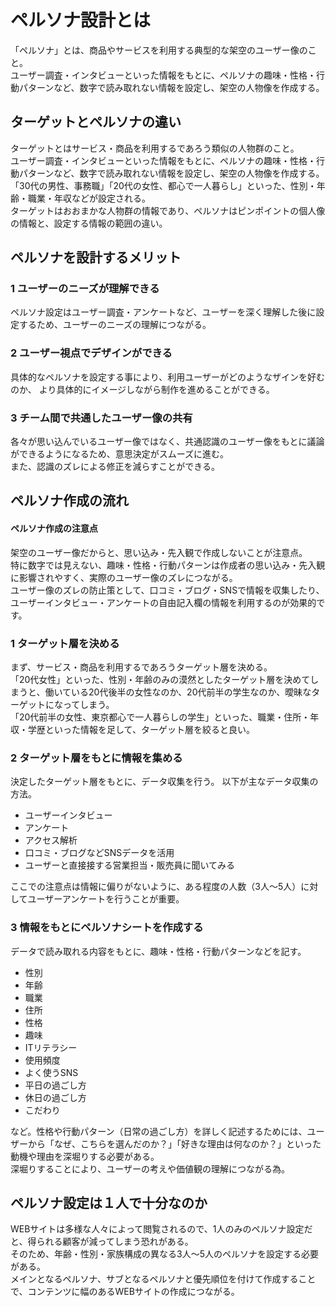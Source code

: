 # ペルソナ設計とは
「ペルソナ」とは、商品やサービスを利用する典型的な架空のユーザー像のこと。<br>
ユーザー調査・インタビューといった情報をもとに、ペルソナの趣味・性格・行動パターンなど、数字で読み取れない情報を設定し、架空の人物像を作成する。

## ターゲットとペルソナの違い
ターゲットとはサービス・商品を利用するであろう類似の人物群のこと。<br>
ユーザー調査・インタビューといった情報をもとに、ペルソナの趣味・性格・行動パターンなど、数字で読み取れない情報を設定し、架空の人物像を作成する。<br>
「30代の男性、事務職」「20代の女性、都心で一人暮らし」といった、性別・年齢・職業・年収などが設定される。<br>
ターゲットはおおまかな人物群の情報であり、ペルソナはピンポイントの個人像の情報と、設定する情報の範囲の違い。<br>

## ペルソナを設計するメリット
### 1 ユーザーのニーズが理解できる
ペルソナ設定はユーザー調査・アンケートなど、ユーザーを深く理解した後に設定するため、ユーザーのニーズの理解につながる。
### 2 ユーザー視点でデザインができる
具体的なペルソナを設定する事により、利用ユーザーがどのようなザインを好むのか、 より具体的にイメージしながら制作を進めることができる。
### 3 チーム間で共通したユーザー像の共有
各々が思い込んでいるユーザー像ではなく、共通認識のユーザー像をもとに議論ができるようになるため、意思決定がスムーズに進む。<br>
また、認識のズレによる修正を減らすことができる。

## ペルソナ作成の流れ
#### ペルソナ作成の注意点
架空のユーザー像だからと、思い込み・先入観で作成しないことが注意点。<br>
特に数字では見えない、趣味・性格・行動パターンは作成者の思い込み・先入観に影響されやすく、実際のユーザー像のズレにつながる。<br>
ユーザー像のズレの防止策として、口コミ・ブログ・SNSで情報を収集したり、ユーザーインタビュー・アンケートの自由記入欄の情報を利用するのが効果的です。
### 1 ターゲット層を決める
まず、サービス・商品を利用するであろうターゲット層を決める。<br>
「20代女性」といった、性別・年齢のみの漠然としたターゲット層を決めてしまうと、働いている20代後半の女性なのか、20代前半の学生なのか、曖昧なターゲットになってしまう。<br>
「20代前半の女性、東京都心で一人暮らしの学生」といった、職業・住所・年収・学歴といった情報を足して、ターゲット層を絞ると良い。
### 2 ターゲット層をもとに情報を集める
決定したターゲット層をもとに、データ収集を行う。 以下が主なデータ収集の方法。
- ユーザーインタビュー
- アンケート
- アクセス解析
- 口コミ・ブログなどSNSデータを活用
- ユーザーと直接接する営業担当・販売員に聞いてみる

ここでの注意点は情報に偏りがないように、ある程度の人数（3人～5人）に対してユーザーアンケートを行うことが重要。

### 3 情報をもとにペルソナシートを作成する
データで読み取れる内容をもとに、趣味・性格・行動パターンなどを記す。
- 性別
- 年齢
- 職業
- 住所
- 性格
- 趣味
- ITリテラシー
- 使用頻度
- よく使うSNS
- 平日の過ごし方
- 休日の過ごし方
- こだわり

など。性格や行動パターン（日常の過ごし方）を詳しく記述するためには、ユーザーから「なぜ、こちらを選んだのか？」「好きな理由は何なのか？」といった動機や理由を深堀りする必要がある。<br>
深堀りすることにより、ユーザーの考えや価値観の理解につながる為。

## ペルソナ設定は１人で十分なのか
WEBサイトは多様な人々によって閲覧されるので、1人のみのペルソナ設定だと、得られる顧客が減ってしまう恐れがある。<br>
そのため、年齢・性別・家族構成の異なる3人～5人のペルソナを設定する必要がある。<br>
メインとなるペルソナ、サブとなるペルソナと優先順位を付けて作成することで、コンテンツに幅のあるWEBサイトの作成につながる。
